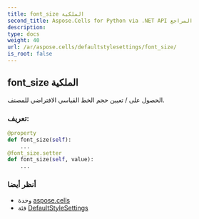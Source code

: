 ```yaml
---
title: font_size الملكية
second_title: Aspose.Cells for Python via .NET API المراجع
description:
type: docs
weight: 40
url: /ar/aspose.cells/defaultstylesettings/font_size/
is_root: false
---
```

##  font_size الملكية

الحصول على / تعيين حجم الخط القياسي الافتراضي للمصنف.
###  تعريف:
```python
@property
def font_size(self):
    ...
@font_size.setter
def font_size(self, value):
    ...
```

###  أنظر أيضا
* وحدة [aspose.cells](../../)
* فئة [DefaultStyleSettings](/cells/python-net/ar/aspose.cells/defaultstylesettings)
